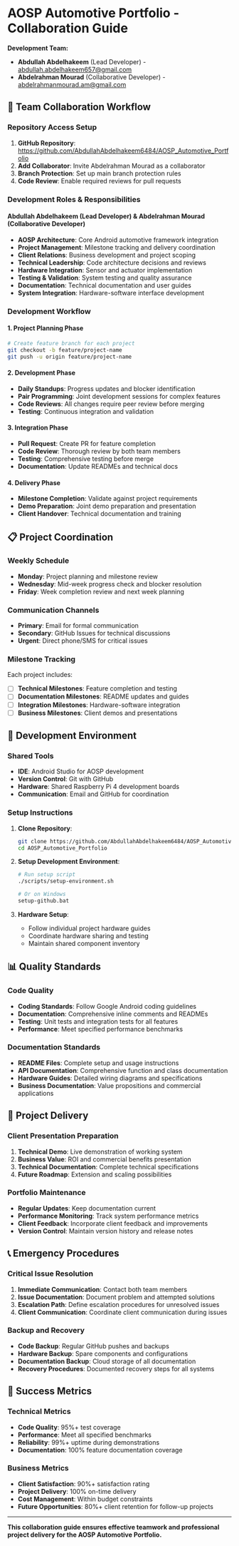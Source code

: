 # AOSP Automotive Portfolio - Collaboration Guide

**Development Team:**
- **Abdullah Abdelhakeem** (Lead Developer) - abdullah.abdelhakeem657@gmail.com
- **Abdelrahman Mourad** (Collaborative Developer) - abdelrahmanmourad.am@gmail.com

## 🤝 Team Collaboration Workflow

### Repository Access Setup
1. **GitHub Repository**: https://github.com/AbdullahAbdelhakeem6484/AOSP_Automotive_Portfolio
2. **Add Collaborator**: Invite Abdelrahman Mourad as a collaborator
3. **Branch Protection**: Set up main branch protection rules
4. **Code Review**: Enable required reviews for pull requests

### Development Roles & Responsibilities

#### Abdullah Abdelhakeem (Lead Developer) & Abdelrahman Mourad (Collaborative Developer)
- **AOSP Architecture**: Core Android automotive framework integration
- **Project Management**: Milestone tracking and delivery coordination
- **Client Relations**: Business development and project scoping
- **Technical Leadership**: Code architecture decisions and reviews 
- **Hardware Integration**: Sensor and actuator implementation
- **Testing & Validation**: System testing and quality assurance
- **Documentation**: Technical documentation and user guides
- **System Integration**: Hardware-software interface development

### Development Workflow

#### 1. Project Planning Phase
```bash
# Create feature branch for each project
git checkout -b feature/project-name
git push -u origin feature/project-name
```

#### 2. Development Phase
- **Daily Standups**: Progress updates and blocker identification
- **Pair Programming**: Joint development sessions for complex features
- **Code Reviews**: All changes require peer review before merging
- **Testing**: Continuous integration and validation

#### 3. Integration Phase
- **Pull Request**: Create PR for feature completion
- **Code Review**: Thorough review by both team members
- **Testing**: Comprehensive testing before merge
- **Documentation**: Update READMEs and technical docs

#### 4. Delivery Phase
- **Milestone Completion**: Validate against project requirements
- **Demo Preparation**: Joint demo preparation and presentation
- **Client Handover**: Technical documentation and training

## 📋 Project Coordination

### Weekly Schedule
- **Monday**: Project planning and milestone review
- **Wednesday**: Mid-week progress check and blocker resolution
- **Friday**: Week completion review and next week planning

### Communication Channels
- **Primary**: Email for formal communication
- **Secondary**: GitHub Issues for technical discussions
- **Urgent**: Direct phone/SMS for critical issues

### Milestone Tracking
Each project includes:
- [ ] **Technical Milestones**: Feature completion and testing
- [ ] **Documentation Milestones**: README updates and guides
- [ ] **Integration Milestones**: Hardware-software integration
- [ ] **Business Milestones**: Client demos and presentations

## 🔧 Development Environment

### Shared Tools
- **IDE**: Android Studio for AOSP development
- **Version Control**: Git with GitHub
- **Hardware**: Shared Raspberry Pi 4 development boards
- **Communication**: Email and GitHub for coordination

### Setup Instructions
1. **Clone Repository**:
   ```bash
   git clone https://github.com/AbdullahAbdelhakeem6484/AOSP_Automotive_Portfolio.git
   cd AOSP_Automotive_Portfolio
   ```

2. **Setup Development Environment**:
   ```bash
   # Run setup script
   ./scripts/setup-environment.sh
   
   # Or on Windows
   setup-github.bat
   ```

3. **Hardware Setup**:
   - Follow individual project hardware guides
   - Coordinate hardware sharing and testing
   - Maintain shared component inventory

## 📊 Quality Standards

### Code Quality
- **Coding Standards**: Follow Google Android coding guidelines
- **Documentation**: Comprehensive inline comments and READMEs
- **Testing**: Unit tests and integration tests for all features
- **Performance**: Meet specified performance benchmarks

### Documentation Standards
- **README Files**: Complete setup and usage instructions
- **API Documentation**: Comprehensive function and class documentation
- **Hardware Guides**: Detailed wiring diagrams and specifications
- **Business Documentation**: Value propositions and commercial applications

## 🚀 Project Delivery

### Client Presentation Preparation
1. **Technical Demo**: Live demonstration of working system
2. **Business Value**: ROI and commercial benefits presentation
3. **Technical Documentation**: Complete technical specifications
4. **Future Roadmap**: Extension and scaling possibilities

### Portfolio Maintenance
- **Regular Updates**: Keep documentation current
- **Performance Monitoring**: Track system performance metrics
- **Client Feedback**: Incorporate client feedback and improvements
- **Version Control**: Maintain version history and release notes

## 📞 Emergency Procedures

### Critical Issue Resolution
1. **Immediate Communication**: Contact both team members
2. **Issue Documentation**: Document problem and attempted solutions
3. **Escalation Path**: Define escalation procedures for unresolved issues
4. **Client Communication**: Coordinate client communication during issues

### Backup and Recovery
- **Code Backup**: Regular GitHub pushes and backups
- **Hardware Backup**: Spare components and configurations
- **Documentation Backup**: Cloud storage of all documentation
- **Recovery Procedures**: Documented recovery steps for all systems

## 🎯 Success Metrics

### Technical Metrics
- **Code Quality**: 95%+ test coverage
- **Performance**: Meet all specified benchmarks
- **Reliability**: 99%+ uptime during demonstrations
- **Documentation**: 100% feature documentation coverage

### Business Metrics
- **Client Satisfaction**: 90%+ satisfaction rating
- **Project Delivery**: 100% on-time delivery
- **Cost Management**: Within budget constraints
- **Future Opportunities**: 80%+ client retention for follow-up projects

---

**This collaboration guide ensures effective teamwork and professional project delivery for the AOSP Automotive Portfolio.**
